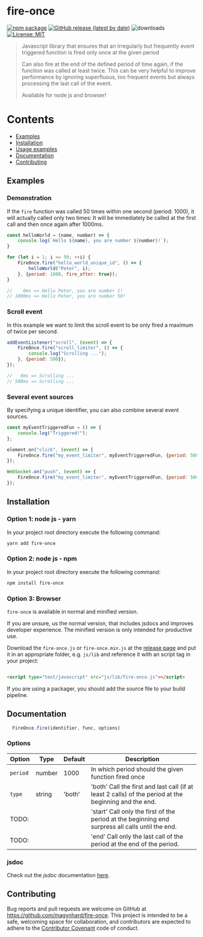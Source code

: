 # fire-once

[![npm package](https://img.shields.io/npm/v/fire-once?color=default&style=plastic&logo=npm)](https://www.npmjs.com/package/fire-once)
[![GitHub release (latest by date)](https://img.shields.io/github/v/release/magynhard/fire-once?color=default&label=browser&logo=javascript&style=plastic)](https://github.com/magynhard/fire-once/releases)
![downloads](https://img.shields.io/npm/dt/fire-once?color=blue&style=plastic)
[![License: MIT](https://img.shields.io/badge/License-MIT-gold.svg?style=plastic&logo=mit)](LICENSE)

> Javascript library that ensures that an irregularly but frequently event triggered function is fired only once at the
> given period
>
> Can also fire at the end of the defined period of time again, if the function was called at least twice. This can be
> very helpful to improve performance by
> ignoring superfluous, too frequent events but always processing the last call of the event.
>
> Available for node js and browser!

# Contents

* [Examples](#examples)
* [Installation](#installation)
* [Usage examples](#usage)
* [Documentation](#documentation)
* [Contributing](#contributing)

<a name="examples"></a>

## Examples

### Demonstration

If the `fire` function was called 50 times within one second (period: 1000),
it will actually called only two times: It will be immediately be called at the first call and then once again after
1000ms.

```javascript
const helloWorld = (name, number) => {
    console.log(`Hello ${name}, you are number ${number}!`);
}

for (let i = 1; i <= 50; ++i) {
    FireOnce.fire("hello_world_unique_id", () => {
        helloWorld("Peter", i);
    }, {period: 1000, fire_after: true});
}

//    0ms => Hello Peter, you are number 1!
// 1000ms => Hello Peter, you are number 50!
```

### Scroll event

In this example we want to limit the scroll event to be only fired a maximum of twice per second.

```javascript
addEventListener("scroll", (event) => {
    FireOnce.fire("scroll_limiter", () => {
        console.log("Scrolling ...");
    }, {period: 500});
});

//   0ms => Scrolling ...
// 500ms => Scrolling ...
```

### Several event sources

By specifying a unique identifier, you can also combine several event sources.

```javascript
const myEventTriggeredFun = () => {
    console.log("Triggered!");
};

element.on("click", (event) => {
    FireOnce.fire("my_event_limiter", myEventTriggeredFun, {period: 500});
});

WebSocket.on("push", (event) => {
    FireOnce.fire("my_event_limiter", myEventTriggeredFun, {period: 500});
});
```

<a name="installation"></a>

## Installation

### Option 1: node js - yarn

In your project root directory execute the following command:

```bash
yarn add fire-once
```

### Option 2: node js - npm

In your project root directory execute the following command:

```bash
npm install fire-once
```

### Option 3: Browser

`fire-once` is available in normal and minified version.

If you are unsure, us the normal version, that includes jsdocs and improves developer experience. The minified version
is only intended for productive use.

Download the `fire-once.js` or `fire-once.min.js` at
the [release page](https://github.com/magynhard/fire-once/releases) and
put it in an appropriate folder, e.g. `js/lib`
and reference it with an script tag in your project:

```html

<script type="text/javascript" src="js/lib/fire-once.js"></script>
```

If you are using a packager, you should add the source file to your build pipeline.

<a name="documentation"></a>

## Documentation

```javascript
  FireOnce.fire(identifier, func, options)
```

### Options

| Option   | Type   | Default | Description                                                                                          |
|----------|--------|---------|------------------------------------------------------------------------------------------------------|
| `period` | number | 1000    | In which period should the given function fired once                                                 |
| `type`   | string | 'both'  | 'both' Call the first and last call (if at least 2 calls) of the period at the beginning and the end. |
| TODO:    |        |         | 'start' Call only the first of the period at the beginning end surpress all calls until the end.     |
| TODO:    |        |         | 'end' Call only the last call of the period at the end of the period.                                |

<a name="documentation_jsdoc"></a>

### jsdoc

Check out the *jsdoc* documentation [here](doc/fire-once.jsdoc.md).

<a name="contributing"></a>

## Contributing

Bug reports and pull requests are welcome on GitHub at https://github.com/magynhard/fire-once. This project is intended
to be a safe, welcoming space for collaboration, and contributors are expected to adhere to
the [Contributor Covenant](http://contributor-covenant.org) code of conduct.

